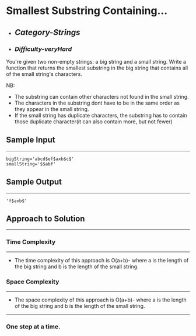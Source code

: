 # Smallest Substring Containing...

- ## **_Category-Strings_**
- ### **_Difficulty-veryHard_**

You're given two non-empty strings: a big string and a small string. Write a function that returns the smallest substring in the big string that contains all of the small string's characters.

NB:

- The substring can contain other characters not found in the small string.
- The characters in the substring dont have to be in the same order as they appear in the small string.
- If the small string has duplicate characters, the substring has to contain those duplicate character(it can also contain more, but not fewer)

## Sample Input

---

```
bigString='abcd$ef$axb$c$'
smallString='$$abf'
```

## Sample Output

---

```
'f$axb$'
```

## Approach to Solution

---

### Time Complexity

---

- The time complexity of this approach is O(a+b)- where a is the length of the big string and b is the length of the small string.

### Space Complexity

---

- The space complexity of this approach is O(a+b)- where a is the length of the big string and b is the length of the small string.

---

### One step at a time.
